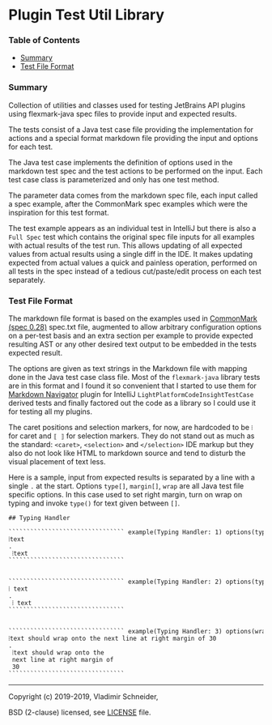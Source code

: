 # Plugin Test Util Library

[TOC]: #

### Table of Contents
- [Summary](#summary)
- [Test File Format](#test-file-format)


### Summary

Collection of utilities and classes used for testing JetBrains API plugins using flexmark-java
spec files to provide input and expected results.

The tests consist of a Java test case file providing the implementation for actions and a
special format markdown file providing the input and options for each test.

The Java test case implements the definition of options used in the markdown test spec and the
test actions to be performed on the input. Each test case class is parameterized and only has
one test method.

The parameter data comes from the markdown spec file, each input called a spec example, after
the CommonMark spec examples which were the inspiration for this test format.

The test example appears as an individual test in IntelliJ but there is also a `Full Spec` test
which contains the original spec file inputs for all examples with actual results of the test
run. This allows updating of all expected values from actual results using a single diff in the
IDE. It makes updating expected from actual values a quick and painless operation, performed on
all tests in the spec instead of a tedious cut/paste/edit process on each test separately.

### Test File Format

The markdown file format is based on the examples used in [CommonMark (spec 0.28)] spec.txt
file, augmented to allow arbitrary configuration options on a per-test basis and an extra
section per example to provide expected resulting AST or any other desired text output to be
embedded in the tests expected result.

The options are given as text strings in the Markdown file with mapping done in the Java test
case class file. Most of the `flexmark-java` library tests are in this format and I found it so
convenient that I started to use them for [Markdown Navigator] plugin for IntelliJ
`LightPlatformCodeInsightTestCase` derived tests and finally factored out the code as a library
so I could use it for testing all my plugins.

The caret positions and selection markers, for now, are hardcoded to be `⦙` for caret and `⟦ ⟧`
for selection markers. They do not stand out as much as the standard: `<caret>`, `<selection>`
and `</selection>` IDE markup but they also do not look like HTML to markdown source
and tend to disturb the visual placement of text less.

Here is a sample, input from expected results is separated by a line with a single `.` at the
start. Options `type[]`, `margin[]`, `wrap` are all Java test file specific options. In this
case used to set right margin, turn on wrap on typing and invoke `type()` for text given between
`[]`.

    ## Typing Handler
    
    ```````````````````````````````` example(Typing Handler: 1) options(type[ ])
    ⦙text
    .
     ⦙text
    ````````````````````````````````
    
    
    ```````````````````````````````` example(Typing Handler: 2) options(type[ ])
    ⦙ text
    .
     ⦙ text
    ````````````````````````````````
    
    
    ```````````````````````````````` example(Typing Handler: 3) options(wrap, margin[30], type[ ])
    ⦙text should wrap onto the next line at right margin of 30
    .
     ⦙text should wrap onto the
     next line at right margin of
     30
    ````````````````````````````````

---

Copyright (c) 2019-2019, Vladimir Schneider,

BSD (2-clause) licensed, see [LICENSE] file.

[CommonMark (spec 0.28)]: https://spec.commonmark.org/0.28
[LICENSE]: LICENSE
[Markdown Navigator]: http://vladsch.com/product/markdown-navigator


